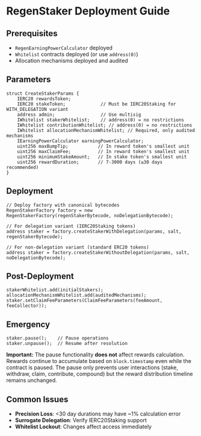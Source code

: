 # RegenStaker Deployment Guide

## Prerequisites

- `RegenEarningPowerCalculator` deployed
- `Whitelist` contracts deployed (or use `address(0)`)
- Allocation mechanisms deployed and audited

## Parameters

```solidity
struct CreateStakerParams {
    IERC20 rewardsToken;
    IERC20 stakeToken;             // Must be IERC20Staking for WITH_DELEGATION variant
    address admin;                 // Use multisig
    IWhitelist stakerWhitelist;    // address(0) = no restrictions
    IWhitelist contributionWhitelist; // address(0) = no restrictions
    IWhitelist allocationMechanismWhitelist; // Required, only audited mechanisms
    IEarningPowerCalculator earningPowerCalculator;
    uint256 maxBumpTip;           // In reward token's smallest unit
    uint256 maxClaimFee;          // In reward token's smallest unit
    uint256 minimumStakeAmount;   // In stake token's smallest unit
    uint256 rewardDuration;       // 7-3000 days (≥30 days recommended)
}
```

## Deployment

```solidity
// Deploy factory with canonical bytecodes
RegenStakerFactory factory = new RegenStakerFactory(regenStakerBytecode, noDelegationBytecode);

// For delegation variant (IERC20Staking tokens)
address staker = factory.createStakerWithDelegation(params, salt, regenStakerBytecode);

// For non-delegation variant (standard ERC20 tokens)
address staker = factory.createStakerWithoutDelegation(params, salt, noDelegationBytecode);
```

## Post-Deployment

```solidity
stakerWhitelist.add(initialStakers);
allocationMechanismWhitelist.add(auditedMechanisms);
staker.setClaimFeeParameters(ClaimFeeParameters(feeAmount, feeCollector));
```

## Emergency

```solidity
staker.pause();    // Pause operations
staker.unpause();  // Resume after resolution
```

**Important:** The pause functionality **does not** affect rewards calculation. Rewards continue to accumulate based on `block.timestamp` even while the contract is paused. The pause only prevents user interactions (stake, withdraw, claim, contribute, compound) but the reward distribution timeline remains unchanged.

## Common Issues

- **Precision Loss**: <30 day durations may have ~1% calculation error
- **Surrogate Delegation**: Verify IERC20Staking support
- **Whitelist Lockout**: Changes affect access immediately